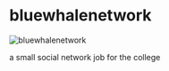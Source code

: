 # bluewhalenetwork
![bluewhalenetwork](https://image.flaticon.com/icons/svg/334/334983.svg=250x)

a small social network job for the college
